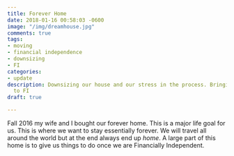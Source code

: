 ```yaml
---
title: Forever Home
date: 2018-01-16 00:58:03 -0600
image: "/img/dreamhouse.jpg"
comments: true
tags:
- moving
- financial independence
- downsizing
- FI
categories:
- update
description: Downsizing our house and our stress in the process. Bringing us closer
  to FI
draft: true

---
```

Fall 2016 my wife and I bought our forever home. This is a major life goal for us. This is where we want to stay essentially forever. We will travel all around the world but at the end always end up _home_. A large part of this home is to give us things to do once we are Financially Independent.